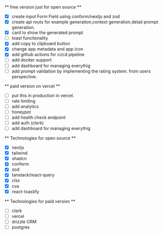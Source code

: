 ** free version just for open source **

- [x] create input Form Field using conform/nextjs and zod
- [x] create api routs for example generation,context generation,detail prompt generation.
- [x] card to show the generated prompt
- [ ] toast funcitonality
- [x] add copy to clipboard button
- [x] change app metadata and app icon
- [x] add github actions for ci/cd pipeline
- [ ] add docker support
- [ ] add dashboard for managing everythig
- [ ] add prompt validation by implementing the rating system. from users perspective.

** paid version on vercel **

- [ ] put this in production in vercel.
- [ ] rate limiting
- [ ] add analytics
- [ ] honeypot
- [ ] add health check endpoint
- [ ] add auth (clerk)
- [ ] add dashboard for managing everythig

** Technologies for open source **

- [x] nextjs
- [x] tailwind
- [x] shadcn
- [x] conform
- [x] zod
- [x] tanstack/react-query
- [x] clsx
- [x] cva
- [x] react-toastify

** Technologies for paid version **

- [ ] clerk
- [ ] vercel
- [ ] drizzle ORM
- [ ] postgres
